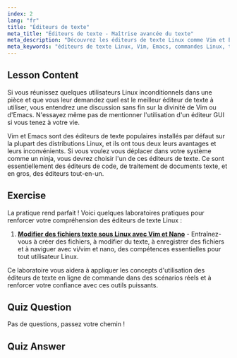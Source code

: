 ```yaml
---
index: 2
lang: "fr"
title: "Éditeurs de texte"
meta_title: "Éditeurs de texte - Maîtrise avancée du texte"
meta_description: "Découvrez les éditeurs de texte Linux comme Vim et Emacs. Découvrez leurs utilisations et leur importance pour la navigation système. Commencez votre parcours avec les éditeurs de texte Linux !"
meta_keywords: "éditeurs de texte Linux, Vim, Emacs, commandes Linux, tutoriel Linux, Linux débutant, guide Linux"
---
```


## Lesson Content

Si vous réunissez quelques utilisateurs Linux inconditionnels dans une pièce et que vous leur demandez quel est le meilleur éditeur de texte à utiliser, vous entendrez une discussion sans fin sur la divinité de Vim ou d'Emacs. N'essayez même pas de mentionner l'utilisation d'un éditeur GUI si vous tenez à votre vie.

Vim et Emacs sont des éditeurs de texte populaires installés par défaut sur la plupart des distributions Linux, et ils ont tous deux leurs avantages et leurs inconvénients. Si vous voulez vous déplacer dans votre système comme un ninja, vous devrez choisir l'un de ces éditeurs de texte. Ce sont essentiellement des éditeurs de code, de traitement de documents texte, et en gros, des éditeurs tout-en-un.

## Exercise

La pratique rend parfait ! Voici quelques laboratoires pratiques pour renforcer votre compréhension des éditeurs de texte Linux :

1. **[Modifier des fichiers texte sous Linux avec Vim et Nano](https://labex.io/fr/labs/comptia-edit-text-files-in-linux-with-vim-and-nano-591076)** - Entraînez-vous à créer des fichiers, à modifier du texte, à enregistrer des fichiers et à naviguer avec vi/vim et nano, des compétences essentielles pour tout utilisateur Linux.

Ce laboratoire vous aidera à appliquer les concepts d'utilisation des éditeurs de texte en ligne de commande dans des scénarios réels et à renforcer votre confiance avec ces outils puissants.

## Quiz Question

Pas de questions, passez votre chemin !

## Quiz Answer
